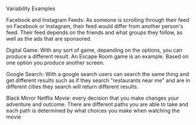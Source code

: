 Variability Examples

Facebook and Instagram Feeds: As someone is scrolling through their feed on Facebook or Instagram, their feed would differ from another person's feed. Their feed depends on the friends and what groups they follow, as well as the ads that are sponsored. 

Digital Game: With any sort of game, depending on the options, you can produce a different result. An Escape Room game is an example. Based on one option you produce another screen.  

Google Search: With a google search users can search the same thing and get different results such as if they search "restaurants near me" and are in different cities they search will return different results.

Black Mirror Netflix Movie: every decision that you make changes your adventure and outcome. There are different paths you are able to take and each path is determined by what choices you make when watching the movie 
